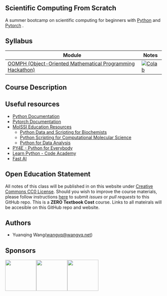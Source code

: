 Scientific Computing From Scratch
---------------------------------
A summer bootcamp on scientific computing for beginners with [Python](https://www.python.org) and [Pytorch](https://pytorch.org) .

## Syllabus

Module | Notes
--------------------- | ---------------------
[OOMPH (Object-Oriented Mathematical Programming Hackathon)](pages/oomph) | [![Colab](https://colab.research.google.com/assets/colab-badge.svg)](https://colab.research.google.com/drive/1VYVsk98aWBI0wg6jx8lZZGK3aZqpw46o#scrollTo=dSNAs33hiI7Y)

## Course Description

## Useful resources
- [Python Documentation](https://docs.python.org/3/)
- [Pytorch Documentation](https://pytorch.org/docs/stable/index.html)
- [MolSSI Education Resources](http://education.molssi.org/resources.html#programming)
    - [Python Data and Scripting for Biochemists](https://education.molssi.org/python-scripting-biochemistry/chapters/setup.html)
    - [Python Scripting for Computational Molecular Science](https://education.molssi.org/python_scripting_cms/)
    - [Python for Data Analysis](https://education.molssi.org/python-data-analysis/)
- [PY4E - Python for Everybody](https://www.py4e.com)
- [Learn Python - Code Academy](https://www.codecademy.com/learn/learn-python)
- [Fast AI](https://www.fast.ai)

## Open Education Statement
All notes of this class will be published in on this website under [Creative Commons CC0 License](https://creativecommons.org/publicdomain/zero/1.0/).
Should you wish to improve the course materials, please follow instructions [here](pages/contribute.md) to submit _issues_ or _pull requests_ to this GitHub repo.
This is a **ZERO Textbook Cost** course.
Links to all mateirals will be accesible on this GitHub repo and website.

## Authors
- Yuanqing Wang(wangyq@wangyq.net)

## Sponsors
<img src="https://www.nsf.gov/images/logos/NSF_4-Color_bitmap_Logo.png" height="100"><img src="https://brand.umd.edu/images/6420e6_10f378c7b1008d2d2b7e703493548d46.gif_srz_213_190_75_22_0.50_1.20_0-1.gif" height="100"><img src="https://molssi.org/wp-content/uploads/2021/12/molssi_main_logo_inverted_white-e1639264171552.png" height="100">
